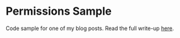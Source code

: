 # Permissions Sample

Code sample for one of my blog posts. Read the full write-up [here](http://zenandroid.io/the-easy-way-to-ask-for-runtime-permissions-the-permissiondispatcher-library/).